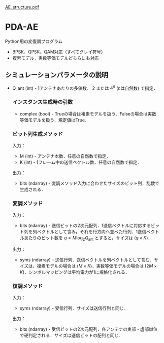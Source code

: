 [AE_structure.pdf](https://github.com/user-attachments/files/18895501/AE_structure.pdf)
# PDA-AE
Python用の変復調プログラム
- BPSK，QPSK，QAM対応（すべてグレイ符号）
- 複素モデル，実数等価モデルどちらにも対応

## シミュレーションパラメータの説明
- Q_ant (int) - 1アンテナあたりの多値数． $2$ または $4^n$ ($n$は自然数) で指定．

  ### インスタンス生成時の引数

  - complex (bool) - Trueの場合は複素モデルを扱う．Falseの場合は実数等価モデルを扱う．規定値はTrue．
  
  ### ビット列生成メソッド
  入力：
  - M (int) - アンテナ本数．任意の自然数で指定．
  - K (int) - 1フレーム中の送信ベクトル数．任意の自然数で指定．
  
  出力：
  - bits (ndarray) - 変調メソッド入力に合わせたサイズのビット列．乱数で生成される．
  
  ### 変調メソッド
  入力：
  - bits (ndarray) - 送信ビットの2次元配列．1送信ベクトルに対応するビット列を列ベクトルとして含み，それを行方向へ並べた行列．1送信ベクトルあたりのビット数を $q = M \log_2{Q_\mathrm{ant}}$ とすると，サイズは $(q \times K)$．

  出力：
  - syms (ndarray) - 送信行列．送信ベクトルを列ベクトルとして含む．サイズは，複素モデルの場合は $(M \times K)$，実数等価モデルの場合は $(2M \times K)$．シンボルマッピングは平均電力が1に規格化される．

  ### 復調メソッド
  入力：
  - syms (ndarray) - 受信行列．サイズは送信行列と同じ．

  出力：
  - bits (ndarray) - 受信ビットの2次元配列．各アンテナの実部・虚部単位で硬判定される．サイズは送信ビットの配列と同じ．

[^1]: 変調メソッドへ入力する送信ビット列は，必ずしもビット列生成メソッドで作る必要はなく，自分で作ったものでも問題ない．<br>例えば，符号化器などから出力したビット列を，サイズを整えて変調メソッドへ入力することは可能．